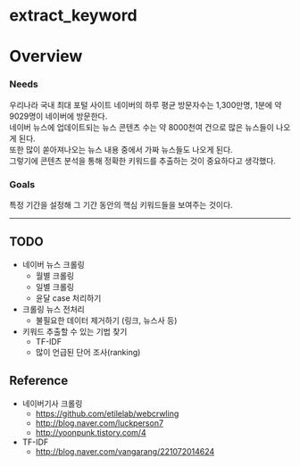 # extract_keyword
# Overview 

### Needs
우리나라 국내 최대 포털 사이트 네이버의 하루 평균 방문자수는 1,300만명, 1분에 약 9029명이 네이버에 방문한다.   
네이버 뉴스에 업데이트되는 뉴스 콘텐츠 수는 약 8000천여 건으로 많은 뉴스들이 나오게 된다.   
또한 많이 쏟아져나오는 뉴스 내용 중에서 가짜 뉴스들도 나오게 된다.    
그렇기에 콘텐츠 분석을 통해 정확한 키워드를 추출하는 것이 중요하다고 생각했다.
   
### Goals
특정 기간을 설정해 그 기간 동안의 핵심 키워드들을 보여주는 것이다.

------------

## TODO
- 네이버 뉴스 크롤링
  - 월별 크롤링
  - 일별 크롤링
  - 윤달 case 처리하기
- 크롤링 뉴스 전처리
  - 불필요한 데이터 제거하기 (링크, 뉴스사 등)
- 키워드 추출할 수 있는 기법 찾기
  - TF-IDF
  - 많이 언급된 단어 조사(ranking)
  
## Reference   
- 네이버기사 크롤링  
  - https://github.com/etilelab/webcrwling
  - http://blog.naver.com/luckperson7
  - http://yoonpunk.tistory.com/4  
- TF-IDF
  - http://blog.naver.com/vangarang/221072014624

